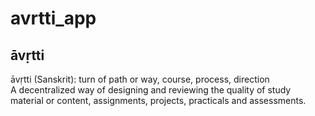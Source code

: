 # avrtti_app

## āvṛtti
āvṛtti (Sanskrit): turn of path or way, course, process, direction   
A decentralized way of designing and reviewing the quality of study material or content, assignments, projects, practicals and assessments. 